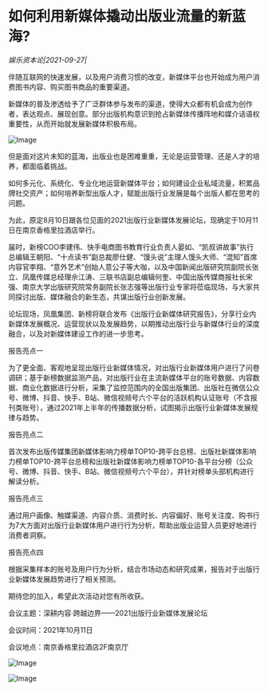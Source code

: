# 如何利用新媒体撬动出版业流量的新蓝海?

*娱乐资本论|2021-09-27|*

伴随互联网的快速发展，以及用户消费习惯的改变，新媒体平台也开始成为用户消费图书内容、购买图书商品的重要渠道。

新媒体的普及渗透给予了广泛群体参与发布的渠道，使得大众都有机会成为创作者，表达观点、展现创意。部分出版机构意识到抢占新媒体传播阵地和媒介话语权重要性，从而开始就发展新媒体积极布局。

![Image](http://static.ylzbl.com/uploads/ueditor/php/upload/image/20210927/1632734645117395.jpeg)

但是面对这片未知的蓝海，出版业也是困难重重，无论是运营管理、还是人才的培养，都面临着挑战。

如何多元化、系统化、专业化地运营新媒体平台；如何建设企业私域流量，积累品牌社交资产；如何培养新型出版人才，赋能出版行业发展是每个出版人都在思考的问题。

为此，原定8月10日跟各位见面的2021出版行业新媒体发展论坛，现确定于10月11日在南京香格里拉酒店举行。

届时，新榜COO李建伟、快手电商图书教育行业负责人晏如、“凯叔讲故事”执行总编辑王朝阳、“十点读书”副总裁廖仕健、“馒头说”主理人馒头大师、“混知”首席内容官李翔、“意外艺术”创始人意公子等大咖，以及中国新闻出版研究院副院长张立、凤凰传媒总经理佘江涛、三联书店副总编辑何奎、中国出版传媒商报社长宋强、南京大学出版研究院常务副院长张志强等出版行业专家将莅临现场，与大家共同探讨出版、媒体融合的新生态，共谋出版行业创新发展。

论坛现场，凤凰集团、新榜将联合发布《出版行业新媒体研究报告》，分享行业内新媒体发展概况、运营现状以及发展趋势，以期推动出版行业与新媒体行业的深度融合，以及对新媒体建设工作的进一步思考。

报告亮点一

为了更全面、客观地呈现出版行业新媒体情况，对出版行业新媒体用户进行了问卷调研；基于新榜数据监测产品，对出版行业在主流新媒体平台的账号数据、内容数据、商业化数据进行分析，采集了监控范围内的全国出版集团、出版社在微信公众号、微博、抖音、快手、B站、微信视频号六个平台的活跃机构认证账号（不含报刊类账号），通过2021年上半年的传播数据分析，试图揭示出版行业新媒体发展规律与趋势。

报告亮点二

首次发布出版传媒集团新媒体影响力榜单TOP10-跨平台总榜、出版社新媒体影响力榜单TOP10-跨平台总榜和出版社新媒体影响力榜单TOP10-各平台分榜（公众号、微博、抖音、快手、B站、微信视频号六个平台），并针对榜单头部机构进行解读分析。

报告亮点三

通过用户画像、触媒渠道、内容介质、消费时长、内容偏好、账号关注度、购书行为7大方面对出版行业新媒体用户进行行为分析，帮助出版业运营人员更好地进行消费者洞察。

报告亮点四

根据采集样本的账号及用户行为分析，结合市场动态和研究成果，报告对于出版行业新媒体发展趋势进行了相关预测。

期待您的加入，希望此次活动对您有所收获。

会议主题：深耕内容·跨越边界——2021出版行业新媒体发展论坛

会议时间：2021年10月11日

会议地点：南京香格里拉酒店2F南京厅

![Image](http://static.ylzbl.com/uploads/ueditor/php/upload/image/20210927/1632734465919287.jpeg)

![Image](http://static.ylzbl.com/uploads/ueditor/php/upload/image/20210927/1632734477128730.jpeg)


